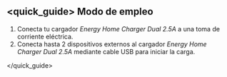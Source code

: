 ## <quick_guide> Modo de empleo

1. Conecta tu cargador *Energy Home Charger Dual 2.5A* a una toma de corriente eléctrica.
2. Conecta hasta 2 dispositivos externos al cargador *Energy Home Charger Dual 2.5A* mediante cable USB para
iniciar la carga.

</quick_guide>
